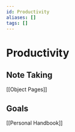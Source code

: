 ```yaml
---
id: Productivity
aliases: []
tags: []
---
```


# Productivity

## Note Taking

[[Object Pages]]

## Goals

[[Personal Handbook]]
